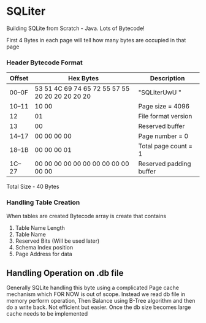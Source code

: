 # SQLiter
Building SQLite from Scratch - Java. Lots of Bytecode!

First 4 Bytes in each page will tell how many bytes are occupied in that page

### Header Bytecode Format

| Offset | Hex Bytes                           | Description             |
|--------|-------------------------------------|-------------------------|
| 00–0F  | 53 51 4C 69 74 65 72 55 57 55 20 20 20 20 20 20 | "SQLiterUwU      "      |
| 10–11  | 10 00                               | Page size = 4096        |
| 12     | 01                                  | File format version     |
| 13     | 00                                  | Reserved buffer         |
| 14–17  | 00 00 00 00                         | Page number = 0         |
| 18–1B  | 00 00 00 01                         | Total page count = 1    |
| 1C–27  | 00 00 00 00 00 00 00 00 00 00 00 00 | Reserved padding buffer |

Total Size - 40 Bytes

### Handling Table Creation

When tables are created Bytecode array is create that contains

1. Table Name Length
2. Table Name
3. Reserved Bits (Will be used later)
4. Schema Index position
5. Page Address for data

## Handling Operation on .db file

Generally SQLite handling this byte using a complicated Page cache mechanism which FOR NOW is
out of scope. Instead we read db file in memory perform operation, Then Balance using B-Tree algorithm
and then do a write back. Not efficient but easier. Once the db size becomes large cache needs to be implemented